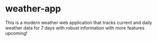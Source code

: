 # weather-app
This is a modern weather web application that tracks current and daily weather data for 7 days with robust information with more features upcoming!
